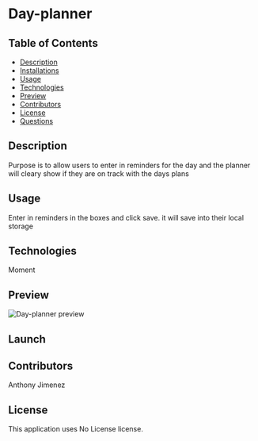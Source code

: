 # Day-planner
  ## Table of Contents
  - [Description](#Description)
  - [Installations](#Installations)
  - [Usage](#Usage)
  - [Technologies](#Technologies)
  - [Preview](#Preview)
  - [Contributors](#Contributors)
  - [License](#License)
  - [Questions](#Questions)
  ## Description
  Purpose is to allow users to enter in reminders for the day and the planner will cleary show if they are on track with the days plans
  
  

  ## Usage
  Enter in reminders in the boxes and click save. it will save into their local storage

  ## Technologies
  Moment

  ## Preview
  ![Day-planner preview](https://user-images.githubusercontent.com/55556978/150918821-5be74ea9-1824-4408-b1e0-affacbad7cc1.png)


  ## Launch

  ## Contributors
  Anthony Jimenez

  ## License
  This application uses No License license. 
  </br>
